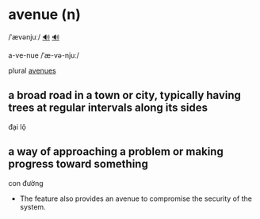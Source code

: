 # avenue (n)

/ˈævənjuː/ [🔊](https://www.oxfordlearnersdictionaries.com/media/english/uk_pron/a/ave/avenu/avenue__gb_1.mp3) [🔊](https://www.oxfordlearnersdictionaries.com/media/english/us_pron/a/ave/avenu/avenue__us_1.mp3)

a-ve-nue /ˈæ-və-njuː/

plural [avenues]()

## a broad road in a town or city, typically having trees at regular intervals along its sides

đại lộ

## a way of approaching a problem or making progress toward something

con đường

- The feature also provides an avenue to compromise the security of the system.